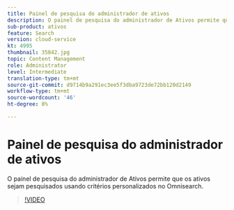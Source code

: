 ```yaml
---
title: Painel de pesquisa do administrador de ativos
description: O painel de pesquisa do administrador de Ativos permite que os ativos sejam pesquisados usando critérios personalizados no Omnisearch.
sub-product: ativos
feature: Search
version: cloud-service
kt: 4995
thumbnail: 35842.jpg
topic: Content Management
role: Administrator
level: Intermediate
translation-type: tm+mt
source-git-commit: d9714b9a291ec3ee5f3dba9723de72bb120d2149
workflow-type: tm+mt
source-wordcount: '46'
ht-degree: 8%

---
```



# Painel de pesquisa do administrador de ativos

O painel de pesquisa do administrador de Ativos permite que os ativos sejam pesquisados usando critérios personalizados no Omnisearch.

>[!VIDEO](https://video.tv.adobe.com/v/35842/?quality=12&learn=on&hidetitle=true)
